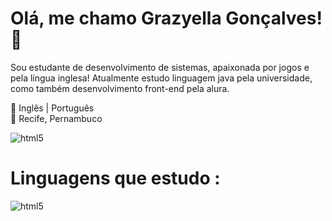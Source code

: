 # Olá, me chamo Grazyella Gonçalves! 🌿
Sou estudante de desenvolvimento de sistemas, apaixonada por jogos e pela língua inglesa! 
Atualmente estudo linguagem java pela universidade, como também desenvolvimento front-end pela alura.


📖 Inglês | Português
<br/> 📍 Recife, Pernambuco


<img align='center' alt='html5' src='https://i.pinimg.com/originals/93/9e/92/939e9273e3d6ef4f281cda31e9e62488.gif'/>


# Linguagens que estudo : 
<div style='display: inline_block'>
    <img align='center' alt='html5' src='https://img.shields.io/badge/Java-ED8B00?style=for-the-badge&logo=openjdk&logoColor=white'/>

</div> <br/>


## 
